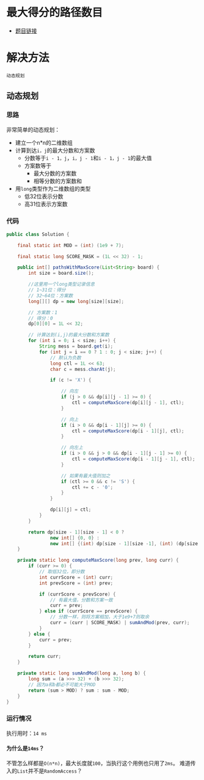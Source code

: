 最大得分的路径数目
======================

- [题目链接](https://https://leetcode-cn.com/problems/number-of-paths-with-max-score/submissions/)

# 解决方法

`动态规划`

## 动态规划

### 思路
非常简单的动态规划：

- 建立一个n*n的二维数组
- 计算到达`i，j`的最大分数和方案数
  - 分数等于`i - 1，j`，`i，j - 1`和`i - 1，j - 1`的最大值
  - 方案数等于
    - 最大分数的方案数
    - 相等分数的方案数和
- 用`long`类型作为二维数组的类型
  - 低32位表示分数
  - 高31位表示方案数
  
### 代码

```java
public class Solution {

    final static int MOD = (int) (1e9 + 7);

    final static long SCORE_MASK = (1L << 32) - 1;

    public int[] pathsWithMaxScore(List<String> board) {
        int size = board.size();

        //这里用一个long类型记录信息
        // 1~31位：得分
        // 32~64位：方案数
        long[][] dp = new long[size][size];

        // 方案数：1
        // 得分：0
        dp[0][0] = 1L << 32;

        // 计算达到(i,j)的最大分数和方案数
        for (int i = 0; i < size; i++) {
            String mess = board.get(i);
            for (int j = i == 0 ? 1 : 0; j < size; j++) {
                // 默认为负数
                long ctl = 1L << 63;
                char c = mess.charAt(j);

                if (c != 'X') {

                    // 向左
                    if (j > 0 && dp[i][j - 1] >= 0) {
                        ctl = computeMaxScore(dp[i][j - 1], ctl);
                    }

                    // 向上
                    if (i > 0 && dp[i - 1][j] >= 0) {
                        ctl = computeMaxScore(dp[i - 1][j], ctl);
                    }

                    // 向左上
                    if (i > 0 && j > 0 && dp[i - 1][j - 1] >= 0) {
                        ctl = computeMaxScore(dp[i - 1][j - 1], ctl);
                    }

                    // 如果有最大值则加之
                    if (ctl >= 0 && c != 'S') {
                        ctl += c - '0';
                    }
                }

                dp[i][j] = ctl;
            }
        }

        return dp[size - 1][size - 1] < 0 ?
                new int[] {0, 0} :
                new int[] {(int) dp[size - 1][size -1], (int) (dp[size - 1][size -1] >>> 32)};
    }

    private static long computeMaxScore(long prev, long curr) {
        if (curr >= 0) {
            // 取低32位，即分数
            int currScore = (int) curr;
            int prevScore = (int) prev;

            if (currScore < prevScore) {
                // 有最大值，分数和方案一致
                curr = prev;
            } else if (currScore == prevScore) {
                // 分数一样，则将方案相加，大于1e9+7则取余
                curr = (curr | SCORE_MASK) | sumAndMod(prev, curr);
            }
        } else {
            curr = prev;
        }

        return curr;
    }

    private static long sumAndMod(long a, long b) {
        long sum = (a >>> 32) + (b >>> 32);
        // 因为a和b都必不可能大于MOD
        return (sum > MOD) ? sum : sum - MOD;
    }
}
```

### 运行情况
执行用时：`14 ms`

#### 为什么是`14ms`？

不管怎么样都是`O(n*n)`，最大长度就`100`，当执行这个用例也只用了`2ms`。
难道传入的`List`并不是`RandomAccess`？